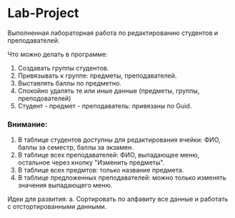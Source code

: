 # Lab-Project
Выполненная лабораторная работа по редактированию студентов и преподавателей.

Что можно делать в программе:
1. Создавать группы студентов.
2. Привязывать к группе: предметы, преподавателей.
3. Выставлять баллы по предметно.
4. Спокойно удалять те или иные данные (предметы, группы, преподователей)
5. Студент - предмет - преподаватель: привязаны по Guid.

### Внимание:
1. В таблице студентов доступны для редактирования ячейки: ФИО, баллы за семестр, баллы за экзамен.
2. В таблице всех преподавателей: ФИО, выпадающее меню, остальное через кнопку "Изменить предметы".
3. В таблице всех предмтов: только название предмета.
4. В таблице предложенных преподавателей: можно только изменять значения выпадающего меню.

Идеи для развития:
а. Сортировать по алфавиту все данные и работать с отстортированными данными.
